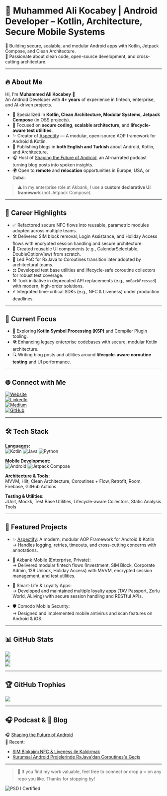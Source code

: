 # 💎 Muhammed Ali Kocabey | Android Developer – Kotlin, Architecture, Secure Mobile Systems

🚀 Building secure, scalable, and modular Android apps with Kotlin, Jetpack Compose, and Clean Architecture.  
🎯 Passionate about clean code, open-source development, and cross-cutting architecture.

---

## 🔥 About Me

Hi, I'm **Muhammed Ali Kocabey** 👋  
An Android Developer with **4+ years** of experience in fintech, enterprise, and AI-driven projects.

- 🧩 Specialized in **Kotlin, Clean Architecture, Modular Systems, Jetpack Compose** (in OSS projects).
- 🔑 Focused on **secure coding**, **scalable architecture**, and **lifecycle-aware test utilities**.
- ✨ Creator of [Aspectify](https://github.com/muhammedalikocabey/aspectify) — A modular, open-source AOP framework for Android & Kotlin.
- 📘 Publishing blogs in **both English and Turkish** about Android, Kotlin, and Architecture.
- 🎧 Host of [Shaping the Future of Android](https://open.spotify.com/show/7waAQAWmr2WIQNTlTJkkos), an AI-narrated podcast turning blog posts into spoken insights.
- 🌍 Open to **remote** and **relocation** opportunities in Europe, USA, or Dubai.

> ⚠️ In my enterprise role at Akbank, I use a **custom declarative UI framework** (not Jetpack Compose).

---

## 🌟 Career Highlights

- ✅ Refactored secure NFC flows into reusable, parametric modules adopted across multiple teams.
- 🛠️ Delivered SIM block removal, Login Assistance, and Holiday Access flows with encrypted session handling and secure architecture.
- 📆 Created reusable UI components (e.g., CalendarSelectable, DoubleOptionView) from scratch.
- 🔄 Led PoC for RxJava to Coroutines transition later adopted by architectural teams.
- ⚖️ Developed test base utilities and lifecycle-safe coroutine collectors for robust test coverage.
- ⚒️ Took initiative in deprecated API replacements (e.g., `onBackPressed`) with modern, high-order solutions.
- ⚡ Integrated time-critical SDKs (e.g., NFC & Liveness) under production deadlines.

---

## 🔭 Current Focus

- 🔄 Exploring **Kotlin Symbol Processing (KSP)** and Compiler Plugin tooling.
- 🛠️ Enhancing legacy enterprise codebases with secure, modular Kotlin architecture.
- 🔍 Writing blog posts and utilities around **lifecycle-aware coroutine testing** and UI performance.

---

## 🌐 Connect with Me

[![Website](https://img.shields.io/badge/Website-000?style=for-the-badge&logo=About.me&logoColor=white)](https://muhammedalikocabey.com)  
[![LinkedIn](https://img.shields.io/badge/LinkedIn-0077B5?style=for-the-badge&logo=linkedin&logoColor=white)](https://linkedin.com/in/muhammedalikocabey)  
[![Medium](https://img.shields.io/badge/Medium-12100E?style=for-the-badge&logo=medium&logoColor=white)](https://medium.com/@muhammedalikocabey)  
[![GitHub](https://img.shields.io/badge/GitHub-181717?style=for-the-badge&logo=github&logoColor=white)](https://github.com/muhammedalikocabey)

---

## 🛠️ Tech Stack

**Languages:**  
![Kotlin](https://img.shields.io/badge/Kotlin-7F52FF?style=for-the-badge&logo=kotlin&logoColor=white) ![Java](https://img.shields.io/badge/Java-ED8B00?style=for-the-badge&logo=openjdk&logoColor=white) ![Python](https://img.shields.io/badge/Python-3670A0?style=for-the-badge&logo=python&logoColor=white)

**Mobile Development:**  
![Android](https://img.shields.io/badge/Android-3DDC84?style=for-the-badge&logo=android&logoColor=white) ![Jetpack Compose](https://img.shields.io/badge/Jetpack%20Compose-4285F4?style=for-the-badge&logo=jetpack-compose&logoColor=white)

**Architecture & Tools:**  
MVVM, Hilt, Clean Architecture, Coroutines + Flow, Retrofit, Room, Firebase, GitHub Actions

**Testing & Utilities:**  
JUnit, Mockk, Test Base Utilities, Lifecycle-aware Collectors, Static Analysis Tools

---

## 🚀 Featured Projects

- ✨ [Aspectify](https://github.com/muhammedalikocabey/aspectify): A modern, modular AOP Framework for Android & Kotlin  
  → Handles logging, retries, timeouts, and cross-cutting concerns with annotations.

- 🏦 Akbank Mobile (Enterprise, Private):  
  → Delivered modular fintech flows (Investment, SIM Block, Corporate Admin, 129 Unlock, Holiday Access) with MVVM, encrypted session management, and test utilities.

- 💎 Smart-Life & Loyalty Apps:  
  → Developed and maintained multiple loyalty apps (TAV Passport, Zorlu World, ALiving) with secure session handling and RESTful APIs.

- 🛡️ Comodo Mobile Security:  
  → Designed and implemented mobile antivirus and scan features on Android & iOS.

---

## 📊 GitHub Stats

![](https://github-readme-stats.vercel.app/api?username=muhammedalikocabey&theme=dracula&hide_border=false&include_all_commits=true&count_private=true)  
![](https://github-readme-streak-stats.herokuapp.com/?user=muhammedalikocabey&theme=dracula&hide_border=false)  
![](https://github-readme-stats.vercel.app/api/top-langs/?username=muhammedalikocabey&theme=dracula&hide_border=false&layout=compact)

---

## 🏆 GitHub Trophies

![](https://github-profile-trophy.vercel.app/?username=muhammedalikocabey&theme=gruvbox&no-frame=true&margin-w=10)

---

## 🎧 Podcast & 📘 Blog

🎧 [Shaping the Future of Android](https://open.spotify.com/show/7waAQAWmr2WIQNTlTJkkos)  
📘 Recent:

- [SIM Blokajını NFC & Liveness ile Kaldırmak](https://medium.com/@muhammedalikocabey)
- [Kurumsal Android Projelerinde RxJava'dan Coroutines'a Geçiş](https://medium.com/@muhammedalikocabey)

---

> 💬 If you find my work valuable, feel free to connect or drop a ⭐ on any repo you like. Thanks for stopping by!

![PSD I Certified](https://img.shields.io/badge/Professional%20Scrum%20Developer%20I-Scrum.org-blue?style=for-the-badge&logo=scrum&logoColor=white)
